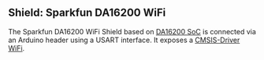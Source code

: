Shield: Sparkfun DA16200 WiFi
-----------------------------

The Sparkfun DA16200 WiFi Shield based on [DA16200 SoC](https://www.renesas.com/eu/en/products/wireless-connectivity/wi-fi/low-power-wi-fi/da16200-ultra-low-power-wi-fi-soc-battery-powered-iot-devices) is connected via an Arduino header using a USART interface.
It exposes a [CMSIS-Driver WiFi](https://arm-software.github.io/CMSIS_6/latest/Driver/group__wifi__interface__gr.html).
